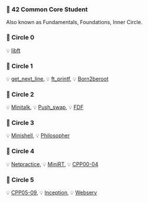 ### 🌱 42 Common Core Student
Also known as Fundamentals, Foundations, Inner Circle.

### 🌸 Circle 0️

💡 [libft](https://github.com/jha0517/Circle00_libft)

### 🌸 Circle 1

💡 [get_next_line](https://github.com/jha0517/Circle01_Get_next_line), 💡 [ft_printf](https://github.com/jha0517/Circle01_Ft_printf), 💡 [Born2beroot](https://github.com/jha0517/Circle01_Born2beroot)

### 🌸 Circle 2

💡 [Minitalk](https://github.com/jha0517/Circle02_Minitalk), 💡 [Push_swap](https://github.com/jha0517/Circle02_Push_swap), 💡 [FDF](https://github.com/jha0517/Circle02_FDF)

### 🌸 Circle 3

💡 [Minishell](https://github.com/jha0517/Circle03_Minishell), 💡 [Philosopher](https://github.com/jha0517/Circle03_Philosopher)

### 🌸 Circle 4

💡 [Netpractice](https://github.com/jha0517/Circle04_Netpractice), 💡 [MiniRT](https://github.com/jha0517/Circle04_MiniRT), 💡 [CPP00-04](https://github.com/jha0517/Circle04_CPP)

### 🌸 Circle 5

💡 [CPP05-09](https://github.com/jha0517/Circle05_CPP), 💡 [Inception](https://github.com/jha0517/Circle05_Inception), 💡 [Webserv](https://github.com/jha0517/Circle05_Webserv)


<!--
**jha0517/jha0517** is a ✨ _special_ ✨ repository because its `README.md` (this file) appears on your GitHub profile.

Here are some ideas to get you started:

- 🔭 I’m currently working on ...
- 🌱 I’m currently learning ...
- 👯 I’m looking to collaborate on ...
- 🤔 I’m looking for help with ...
- 💬 Ask me about ...
- 📫 How to reach me: ...
- 😄 Pronouns: ...
- ⚡ Fun fact: ...
-->
